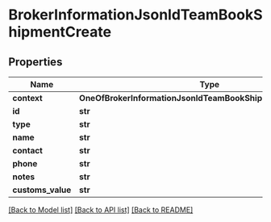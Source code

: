 # BrokerInformationJsonldTeamBookShipmentCreate

## Properties
Name | Type | Description | Notes
------------ | ------------- | ------------- | -------------
**context** | **OneOfBrokerInformationJsonldTeamBookShipmentCreateContext** |  | [optional] 
**id** | **str** |  | [optional] 
**type** | **str** |  | [optional] 
**name** | **str** |  | 
**contact** | **str** |  | 
**phone** | **str** |  | 
**notes** | **str** |  | [optional] 
**customs_value** | **str** |  | [optional] 

[[Back to Model list]](../README.md#documentation-for-models) [[Back to API list]](../README.md#documentation-for-api-endpoints) [[Back to README]](../README.md)

